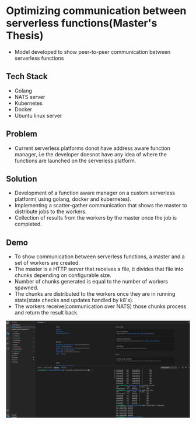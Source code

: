 # Optimizing communication between serverless functions(Master's Thesis)
- Model developed to show peer-to-peer communication between serverless functions

## Tech Stack
- Golang
- NATS server
- Kubernetes
- Docker
- Ubuntu linux server

## Problem
- Current serverless platforms donot have address aware function manager, i.e the developer doesnot have any idea of where the functions are launched on the serverless platform.

## Solution
- Development of a function aware manager on a custom serverless platform( using golang, docker and kubernetes).
- Implementing a scatter-gather communication that shows the master to distribute jobs to the workers.
- Collection of results from the workers by the master once the job is completed.

## Demo
- To show communication between serverless functions, a master and a set of workers are created.
- The master is a HTTP server that receives a file, it divides that file into chunks depending on configurable size.
- Number of chunks generated is equal to the number of workers spawned.
- The chunks are distributed to the workers once they are in running state(state checks and updates handled by k8's).
- The workers receive(communication over NATS) those chunks process and return the result back.

![](gif/demo.gif)



